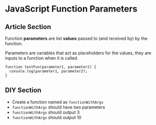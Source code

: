 # JavaScript Function Parameters

## Article Section

Function **parameters** are list **values** passed to (and received by) by the function.

Parameters are variables that act as placeholders for the values, they are inputs to a function when it is called.

```
function testFun(parameter1, parameter2) {
  console.log(parameter1, parameter2);
}
```

## DIY Section

- Create a function named as `functionWithArgs`
- `functionWithArgs` should have two parameters
- `functionWithArgs` should output 3
- `functionWithArgs` should output 10